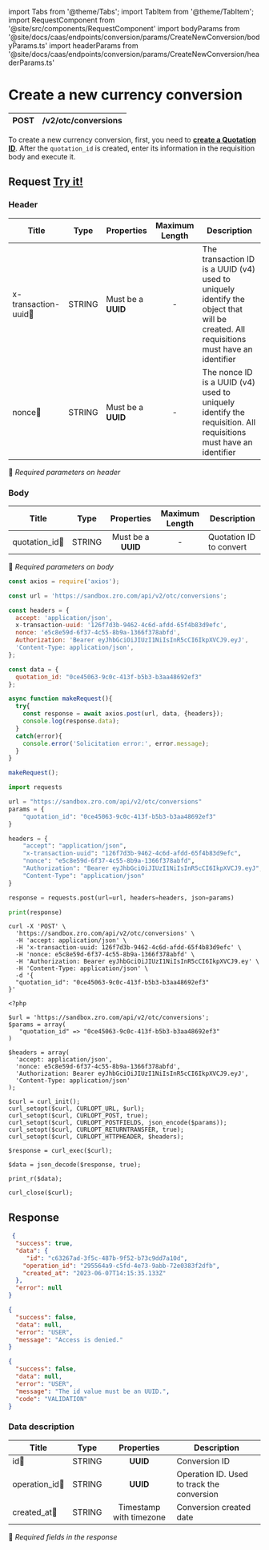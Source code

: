 import Tabs from '@theme/Tabs';
import TabItem from '@theme/TabItem';
import RequestComponent from '@site/src/components/RequestComponent'
import bodyParams from '@site/docs/caas/endpoints/conversion/params/CreateNewConversion/bodyParams.ts'
import headerParams from '@site/docs/caas/endpoints/conversion/params/CreateNewConversion/headerParams.ts'

# Create a new currency conversion

| POST      | /v2/otc/conversions |
| --------- | ------------------- |

To create a new currency conversion, first, you need to **[create a Quotation ID](../quotation/v2-quotations-spot.md)**. After the `quotation_id` is created, enter its information in the requisition body and execute it.

<RequestComponent headerParams={headerParams} bodyParams={bodyParams} endpoint="/v2/otc/conversions" method="post">

## Request <a href="https://sandbox.zro.com/api/api/" class="try-btn">Try it!</a>

### Header

| Title                                    | Type       | Properties         | Maximum Length  | Description                                                                                                                           |
| ---------------------------------------- | :---------:|--------------------|:--------------: |-------------------------------------------------------------------------------------------------------------------------------------- |
| x-transaction-uuid:small_orange_diamond: | STRING     | Must be a **UUID** | -               | The transaction ID is a UUID (v4) used to uniquely identify the object that will be created. All requisitions must have an identifier |
| nonce:small_orange_diamond:              | STRING     | Must be a **UUID** | -               | The nonce ID is a UUID (v4) used to uniquely identify the requisition. All requisitions must have an identifier                       |
:small_orange_diamond: *Required parameters on header*

### Body

| Title                                | Type       | Properties                               | Maximum Length  | Description                        |
| -------------------------------------| :---------:|:----------------------------------------:|:--------------: |------------------------------------|
| quotation_id:small_orange_diamond:   | STRING     | Must be a **UUID**                       | -               | Quotation ID to convert            |
:small_orange_diamond: *Required parameters on body*


<Tabs>
<TabItem value="js" label="NodeJS">

```js title=Axios
const axios = require('axios');

const url = 'https://sandbox.zro.com/api/v2/otc/conversions';

const headers = {
  accept: 'application/json',
  x-transaction-uuid: '126f7d3b-9462-4c6d-afdd-65f4b83d9efc',
  nonce: 'e5c8e59d-6f37-4c55-8b9a-1366f378abfd',
  Authorization: 'Bearer eyJhbGciOiJIUzI1NiIsInR5cCI6IkpXVCJ9.eyJ',
  'Content-Type: application/json',
};

const data = {
  quotation_id: "0ce45063-9c0c-413f-b5b3-b3aa48692ef3"
};

async function makeRequest(){
  try{
    const response = await axios.post(url, data, {headers});
    console.log(response.data);
  }
  catch(error){
    console.error('Solicitation error:', error.message);
  }
}

makeRequest();
```
</TabItem>
<TabItem value="py" label="Python">

```python title=Requests
import requests

url = "https://sandbox.zro.com/api/v2/otc/conversions"
params = {
    "quotation_id": "0ce45063-9c0c-413f-b5b3-b3aa48692ef3"
}

headers = {
    "accept": "application/json",
    "x-transaction-uuid": "126f7d3b-9462-4c6d-afdd-65f4b83d9efc",
    "nonce": "e5c8e59d-6f37-4c55-8b9a-1366f378abfd",
    "Authorization": "Bearer eyJhbGciOiJIUzI1NiIsInR5cCI6IkpXVCJ9.eyJ",
    "Content-Type": "application/json"
}

response = requests.post(url=url, headers=headers, json=params)

print(response)
```
</TabItem>
<TabItem value="shell" label="Shell">

```shell title=CURL
curl -X 'POST' \
  'https://sandbox.zro.com/api/v2/otc/conversions' \
  -H 'accept: application/json' \
  -H 'x-transaction-uuid: 126f7d3b-9462-4c6d-afdd-65f4b83d9efc' \
  -H 'nonce: e5c8e59d-6f37-4c55-8b9a-1366f378abfd' \
  -H 'Authorization: Bearer eyJhbGciOiJIUzI1NiIsInR5cCI6IkpXVCJ9.ey' \
  -H 'Content-Type: application/json' \
  -d '{
  "quotation_id": "0ce45063-9c0c-413f-b5b3-b3aa48692ef3"
}'
```
</TabItem>
<TabItem value="php" label="PHP">

```shell title=CURL
<?php

$url = 'https://sandbox.zro.com/api/v2/otc/conversions';
$params = array(
   "quotation_id" => "0ce45063-9c0c-413f-b5b3-b3aa48692ef3"
)

$headers = array(
  'accept: application/json',
  'nonce: e5c8e59d-6f37-4c55-8b9a-1366f378abfd',
  'Authorization: Bearer eyJhbGciOiJIUzI1NiIsInR5cCI6IkpXVCJ9.eyJ',
  'Content-Type: application/json'
);

$curl = curl_init();
curl_setopt($curl, CURLOPT_URL, $url);
curl_setopt($curl, CURLOPT_POST, true);
curl_setopt($curl, CURLOPT_POSTFIELDS, json_encode($params));
curl_setopt($curl, CURLOPT_RETURNTRANSFER, true);
curl_setopt($curl, CURLOPT_HTTPHEADER, $headers);

$response = curl_exec($curl);

$data = json_decode($response, true);

print_r($data);

curl_close($curl);
```
</TabItem>
</Tabs>

## Response

<Tabs>
<TabItem value="200" label="200">

```json  title=/v2/otc/conversions
 {
  "success": true,
  "data": {
     "id": "c63267ad-3f5c-487b-9f52-b73c9dd7a10d",
    "operation_id": "295564a9-c5fd-4e73-9abb-72e0383f2dfb",
    "created_at": "2023-06-07T14:15:35.133Z"
  },
  "error": null
}
```
</TabItem>
<TabItem value="401" label="401">

```json  title=/v2/otc/conversions
{
  "success": false,
  "data": null,
  "error": "USER",
  "message": "Access is denied."
}
```
</TabItem>
<TabItem value="422" label="422">

```json  title=/v2/otc/conversions
{
  "success": false,
  "data": null,
  "error": "USER",
  "message": "The id value must be an UUID.",
  "code": "VALIDATION"
}
```
</TabItem>

</Tabs>

### Data description

| Title                             | Type       |Properties                                 | Description                                 |
| --------------------------------  |:----------:|:-----------------------------------------:| ------------------------------------------- |
| id:small_orange_diamond:          | STRING     | **UUID**                                  | Conversion ID                               |
| operation_id:small_orange_diamond:| STRING     | **UUID**                                  | Operation ID. Used to track the conversion  |
| created_at:small_orange_diamond:  | STRING     | Timestamp with timezone                   | Conversion created date                     |

:small_orange_diamond: *Required fields in the response*
</RequestComponent>